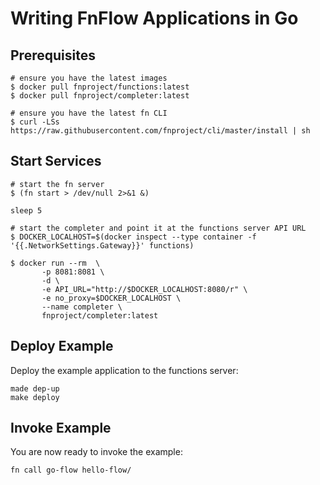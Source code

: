 # Writing FnFlow Applications in Go

## Prerequisites
```
# ensure you have the latest images
$ docker pull fnproject/functions:latest
$ docker pull fnproject/completer:latest

# ensure you have the latest fn CLI
$ curl -LSs https://raw.githubusercontent.com/fnproject/cli/master/install | sh
```

## Start Services
```
# start the fn server
$ (fn start > /dev/null 2>&1 &)

sleep 5

# start the completer and point it at the functions server API URL
$ DOCKER_LOCALHOST=$(docker inspect --type container -f '{{.NetworkSettings.Gateway}}' functions)

$ docker run --rm  \
       -p 8081:8081 \
       -d \
       -e API_URL="http://$DOCKER_LOCALHOST:8080/r" \
       -e no_proxy=$DOCKER_LOCALHOST \
       --name completer \
       fnproject/completer:latest
```

## Deploy Example

Deploy the example application to the functions server:
```
made dep-up
make deploy
```

## Invoke Example

You are now ready to invoke the example:
```
fn call go-flow hello-flow/
```
